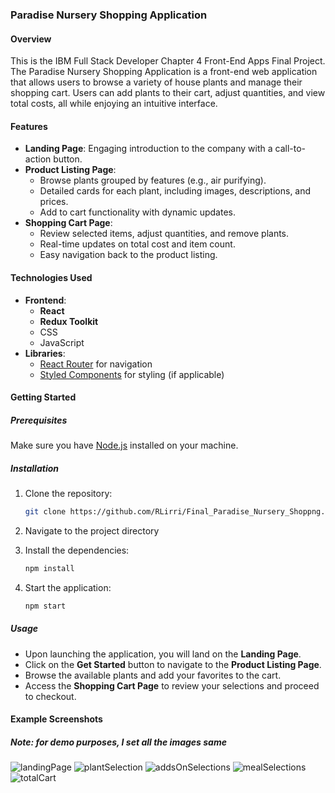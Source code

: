 ### Paradise Nursery Shopping Application

#### Overview

This is the IBM Full Stack Developer Chapter 4 Front-End Apps Final Project. The Paradise Nursery Shopping Application is a front-end web application that allows users to browse a variety of house plants and manage their shopping cart. Users can add plants to their cart, adjust quantities, and view total costs, all while enjoying an intuitive interface.

#### Features

- **Landing Page**: Engaging introduction to the company with a call-to-action button.
- **Product Listing Page**:
  - Browse plants grouped by features (e.g., air purifying).
  - Detailed cards for each plant, including images, descriptions, and prices.
  - Add to cart functionality with dynamic updates.
- **Shopping Cart Page**:
  - Review selected items, adjust quantities, and remove plants.
  - Real-time updates on total cost and item count.
  - Easy navigation back to the product listing.

#### Technologies Used

- **Frontend**:
  - **React**
  - **Redux Toolkit**
  - CSS
  - JavaScript
- **Libraries**:
  - [React Router](https://reactrouter.com/) for navigation
  - [Styled Components](https://styled-components.com/) for styling (if applicable)

#### Getting Started

##### Prerequisites

Make sure you have [Node.js](https://nodejs.org/) installed on your machine.

##### Installation

1. Clone the repository:

   ```bash
   git clone https://github.com/RLirri/Final_Paradise_Nursery_Shoppng.git
   ```

2. Navigate to the project directory

3. Install the dependencies:

   ```bash
   npm install
   ```

4. Start the application:

   ```bash
   npm start
   ```

##### Usage

- Upon launching the application, you will land on the **Landing Page**.
- Click on the **Get Started** button to navigate to the **Product Listing Page**.
- Browse the available plants and add your favorites to the cart.
- Access the **Shopping Cart Page** to review your selections and proceed to checkout.

#### Example Screenshots
##### Note: for demo purposes, I set all the images same

![landingPage](https://github.com/user-attachments/assets/5b2eff4f-82ee-43cb-be76-4e97db0c7dd9)
![plantSelection](https://github.com/user-attachments/assets/1c284364-4f48-4166-9183-b4a8c6de785a)
![addsOnSelections](https://github.com/user-attachments/assets/8b233b23-0a88-46f8-ba46-127a562c9f53)
![mealSelections](https://github.com/user-attachments/assets/bc57ccac-29bc-4a70-8226-aaba2c64e096)
![totalCart](https://github.com/user-attachments/assets/d5488d59-79be-474e-84ef-1c17daec2253)
